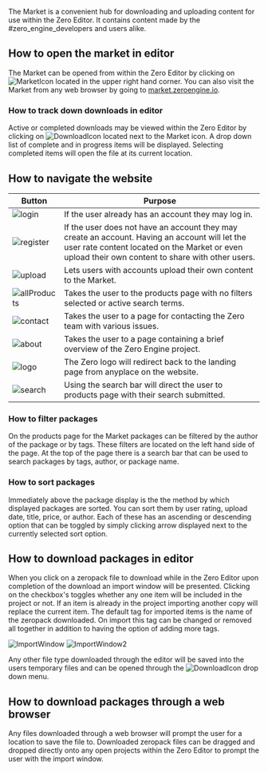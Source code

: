 The Market is a convenient hub for downloading and uploading content for use within the Zero Editor. It contains content made by the #zero_engine_developers and users alike.

 ## How to open the market in editor
The Market can be opened from within the Zero Editor by clicking on ![MarketIcon](https://media.githubusercontent.com/media/zeroengineteam/ZeroFiles/master/doc_files/47507.png) located in the upper right hand corner. You can also visit the Market from any web browser by going to [market.zeroengine.io](https://market.zeroengine.io ).

 ### How to track down downloads in editor
Active or completed downloads may be viewed within the Zero Editor by clicking on ![DownloadIcon](https://media.githubusercontent.com/media/zeroengineteam/ZeroFiles/master/doc_files/47509.png) located next to the Market icon. A drop down list of complete and in progress items will be displayed. Selecting completed items will open the file at its current location.

 ## How to navigate the website


|  Button | Purpose |
|------------|------------|
| ![login](https://media.githubusercontent.com/media/zeroengineteam/ZeroFiles/master/doc_files/47840.png) | If the user already has an account they may log in. |
| ![register](https://media.githubusercontent.com/media/zeroengineteam/ZeroFiles/master/doc_files/47842.png) | If the user does not have an account they may create an account. Having an account will let the user rate content located on the Market or even upload their own content to share with other users. |
| ![upload](https://media.githubusercontent.com/media/zeroengineteam/ZeroFiles/master/doc_files/47844.png) | Lets users with accounts upload their own content to the Market. |
| ![allProducts](https://media.githubusercontent.com/media/zeroengineteam/ZeroFiles/master/doc_files/47846.png) | Takes the user to the products page with no filters selected or active search terms. |
| ![contact](https://media.githubusercontent.com/media/zeroengineteam/ZeroFiles/master/doc_files/47850.png) | Takes the user to a page for contacting the Zero team with various issues. |
| ![about](https://media.githubusercontent.com/media/zeroengineteam/ZeroFiles/master/doc_files/47852.png) | Takes the user to a page containing a brief overview of the Zero Engine project. |
| ![logo](https://media.githubusercontent.com/media/zeroengineteam/ZeroFiles/master/doc_files/47854.png) | The Zero logo will redirect back to the landing page from anyplace on the website. |
| ![search](https://media.githubusercontent.com/media/zeroengineteam/ZeroFiles/master/doc_files/47856.png) | Using the search bar will direct the user to products page with their search submitted. |

 ### How to filter packages
On the products page for the Market packages can be filtered by the author of the package or by tags. These filters are located on the left hand side of the page. At the top of the page there is a search bar that can be used to search packages by tags, author, or package name.

 ### How to sort packages
Immediately above the package display is the the method by which displayed packages are sorted. You can sort them by user rating, upload date, title, price, or author. Each of these has an ascending or descending option that can be toggled by simply clicking arrow displayed next to the currently selected sort option.

 ## How to download packages in editor
When you click on a zeropack file to download while in the Zero Editor upon completion of the download an import window will be presented. Clicking on the checkbox's toggles whether any one item will be included in the project or not. If an item is already in the project importing another copy will replace the current item. The default tag for imported items is the name of the zeropack downloaded. On import this tag can be changed or removed all together in addition to having the option of adding more tags.



![ImportWindow](https://media.githubusercontent.com/media/zeroengineteam/ZeroFiles/master/doc_files/47551.png) ![ImportWindow2](https://media.githubusercontent.com/media/zeroengineteam/ZeroFiles/master/doc_files/47553.png) 


Any other file type downloaded through the editor will be saved into the users temporary files and can be opened through the ![DownloadIcon](https://media.githubusercontent.com/media/zeroengineteam/ZeroFiles/master/doc_files/47509.png) drop down menu.

 ## How to download packages through a web browser
Any files downloaded through a web browser will prompt the user for a location to save the file to. Downloaded zeropack files can be dragged and dropped directly onto any open projects within the Zero Editor to prompt the user with the import window.
 

 